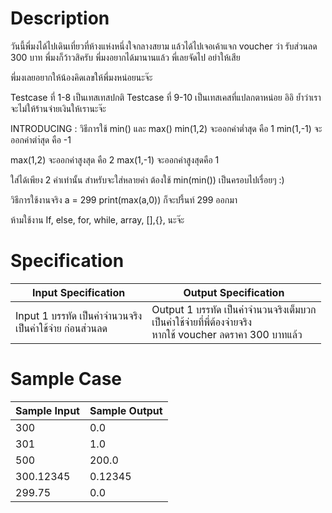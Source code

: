 # Description
วันนี้พี่มงได้ไปเดินเที่ยวที่ห้างแห่งหนึ่งใจกลางสยาม แล้วได้ไปเจอเค้าแจก voucher ว่า รับส่วนลด 300 บาท
พี่มงก็ว้าวสิครับ พี่มงอยากได้มานานแล้ว พี่เลยจัดไป อย่าให้เสีย

พี่มงเลยอยากให้น้องคิดเลขให้พี่มงหน่อยนะจ๊ะ

Testcase ที่ 1-8 เป็นเทสเทสปกติ
Testcase ที่ 9-10 เป็นเทสเคสที่แปลกตาหน่อย อิอิ ย้ำว่าเราจะไม่ให้ร้านจ่ายเงินให้เรานะจ๊ะ

INTRODUCING : วิธีการใช้ min() และ max()
min(1,2) จะออกค่าต่ำสุด คือ 1
min(1,-1) จะออกค่าตำ่สุด คือ -1

max(1,2) จะออกค่าสูงสุด คือ 2
max(1,-1) จะออกค่าสูงสุดคือ 1

ใส่ได้เพียง 2 ค่าเท่านั้น สำหรับจะใส่หลายค่า ต้องใช้ min(min()) เป็นครอบไปเรื่อยๆ :)

วิธีการใช้งานจริง
a = 299
print(max(a,0)) ก็จะปรี้นท์ 299 ออกมา

ห้ามใช้งาน If, else, for, while, array, [],{}, นะจ๊ะ

# Specification
| Input Specification | Output Specification |
| - | - |
| Input 1 บรรทัด เป็นค่าจำนวนจริง <br> เป็นค่าใช้จ่าย ก่อนส่วนลด | Output 1 บรรทัด เป็นค่าจำนวนจริงเต็มบวก <br> เป็นค่าใช้จ่ายที่พี่ต้องจ่ายจริง <br> หากใช้ voucher ลดราคา 300 บาทแล้ว |


# Sample Case
| Sample Input | Sample Output |
| - | - |
| 300 | 0.0 |
| 301 | 1.0 |
| 500 | 200.0 |
| 300.12345 | 0.12345 |
| 299.75 | 0.0 |